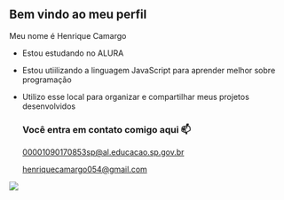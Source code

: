 ## Bem vindo ao meu perfil 

Meu nome é Henrique Camargo

- Estou estudando no ALURA
- Estou utiilizando a linguagem JavaScript para aprender melhor sobre programação
- Utilizo esse local para organizar e compartilhar meus projetos desenvolvidos

  ### Você entra em contato comigo aqui 📫

  00001090170853sp@al.educacao.sp.gov.br

  henriquecamargo054@gmail.com

![](https://media1.tenor.com/m/Mhq804KzNhoAAAAC/rock.gif)
  
